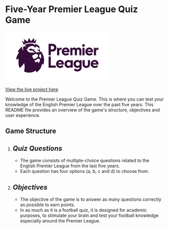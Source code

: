 # **Five-Year Premier League Quiz Game**

![premierlogo](assets/images/premierlogo.png)

[View the live project here](https://8000-onyeami-fiveyear-premier-ljxy5n4bj7.us2.codeanyapp.com/quiz.html)

Welcome to the Premier League Quiz Game. This is where you can test your knowledge of the English Premier League over the past five years. This README file provides an overview of the game's structure, objectives and user experience.

## Game Structure

1. ## _Quiz Questions_

   - The game consists of multiple-choice questions related to the English Premier League from the last five years.
   - Each question has four options (a, b, c and d) to choose from.
  
2. ## _Objectives_

   - The objective of the game is to answer as many questions correctly as possible to earn points.
   - In as much as it is a football quiz, it is designed for academic purposes, to stimulate your brain and test your football knowledge especially around the Premier League.
